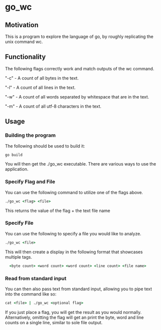 # go_wc

## Motivation

This is a program to explore the language of go, by roughly replicating the unix command wc. 

## Functionality

The following flags correctly work and match outputs of the wc command. 

"-c" - A count of all bytes in the text.

"-l" - A count of all lines in the text.

"-w" - A count of all words separated by whitespace that are in the text. 

"-m" - A count of all utf-8 characters in the text. 

## Usage

### Building the program

The following should be used to build it:

```cmd
go build
```

You will then get the ./go_wc executable. There are various ways to use the application. 

### Specify Flag and File

You can use the following command to utilize one of the flags above. 

```cmd
./go_wc <flag> <file>
```

This returns the value of the flag + the text file name

### Specify File

You can use the following to specify a file you would like to analyze. 

```cmd
./go_wc <file>
```

This will then create a display in the following format that showcases multiple tags. 

```cmd
  <byte count> <word count> <word count> <line count> <file name>
```

### Read from standard input

You can then also pass text from standard input, allowing you to pipe text into the command like so:

```cmd
cat <file> | ./go_wc <optional flag>
```

If you just place a flag, you will get the result as you would normally.
Alternatively, omitting the flag will get an print the byte, word and line counts on a single line, similar to sole file output. 
